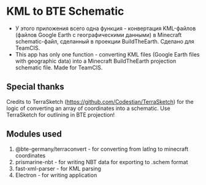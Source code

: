 # KML to BTE Schematic
* У этого приложения всего одна функция - конвертация KML-файлов (файлов Google Earth с географическими данными) в Minecraft schematic-файл, сделанный в проекции BuildTheEarth. Сделано для TeamCIS.
* This app has only one function - converting KML files (Google Earth files with geographic data) into a Minecraft BuildTheEarth projection schematic file. Made for TeamCIS.
## Special thanks
Credits to TerraSketch (https://github.com/Codestian/TerraSketch) for the logic of converting an array of coordinates into a schematic.
Use TerraSketch for outlining in BTE projection!
## Modules used
1. @bte-germany/terraconvert - for converting from latlng to minecraft coordinates
2. prismarine-nbt - for writing NBT data for exporting to .schem format
3. fast-xml-parser - for KML parsing
4. Electron - for writing application